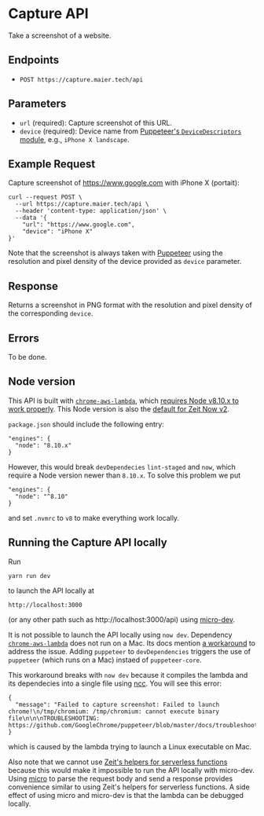 # Capture API

Take a screenshot of a website.

## Endpoints

- `POST https://capture.maier.tech/api`

## Parameters

- `url` (required): Capture screenshot of this URL.
- `device` (required): Device name from [Puppeteer's `DeviceDescriptors` module](https://github.com/GoogleChrome/puppeteer/blob/master/lib/DeviceDescriptors.js), e.g., `iPhone X landscape`.

## Example Request

Capture screenshot of https://www.google.com with iPhone X (portait):

```
curl --request POST \
  --url https://capture.maier.tech/api \
  --header 'content-type: application/json' \
  --data '{
	"url": "https://www.google.com",
	"device": "iPhone X"
}'
```

Note that the screenshot is always taken with [Puppeteer](https://pptr.dev/) using the resolution and pixel density of the device provided as `device` parameter.

## Response

Returns a screenshot in PNG format with the resolution and pixel density of the corresponding `device`.

## Errors

To be done.

## Node version

This API is built with [`chrome-aws-lambda`](https://github.com/alixaxel/chrome-aws-lambda), which [requires Node v8.10.x to work properly](https://github.com/alixaxel/chrome-aws-lambda#usage). This Node version is also the [default for Zeit Now v2](https://zeit.co/docs/builders#official-builders/static-builds/static-build-project-node-js-version).

`package.json` should include the following entry:

```
"engines": {
  "node": "8.10.x"
}
```

However, this would break `devDependecies` `lint-staged` and `now`, which require a Node version newer than `8.10.x`. To solve this problem we put

```
"engines": {
  "node": "^8.10"
}
```

and set `.nvmrc` to `v8` to make everything work locally.

## Running the Capture API locally

Run

```
yarn run dev
```

to launch the API locally at

```
http://localhost:3000
```

(or any other path such as http://localhost:3000/api) using [micro-dev](https://github.com/zeit/micro-dev).

It is not possible to launch the API locally using `now dev`. Dependency [`chrome-aws-lambda`](https://github.com/alixaxel/chrome-aws-lambda) does not run on a Mac. Its docs mention [a workaround](https://github.com/alixaxel/chrome-aws-lambda/wiki/HOWTO:-Local-Development#workaround) to address the issue. Adding `puppeteer` to `devDependencies` triggers the use of `puppeteer` (which runs on a Mac) instaed of `puppeteer-core`.

This workaround breaks with `now dev` because it compiles the lambda and its dependecies into a single file using [ncc](https://github.com/zeit/ncc). You will see this error:

```
{
  "message": "Failed to capture screenshot: Failed to launch chrome!\n/tmp/chromium: /tmp/chromium: cannot execute binary file\n\n\nTROUBLESHOOTING: https://github.com/GoogleChrome/puppeteer/blob/master/docs/troubleshooting.md\n"
}
```

which is caused by the lambda trying to launch a Linux executable on Mac.

Also note that we cannot use [Zeit's helpers for serverless functions](https://zeit.co/blog/now-node-helpers) because this would make it impossible to run the API locally with micro-dev. Using [micro](https://github.com/zeit/micro) to parse the request body and send a response provides convenience similar to using Zeit's helpers for serverless functions. A side effect of using micro and micro-dev is that the lambda can be debugged locally.
